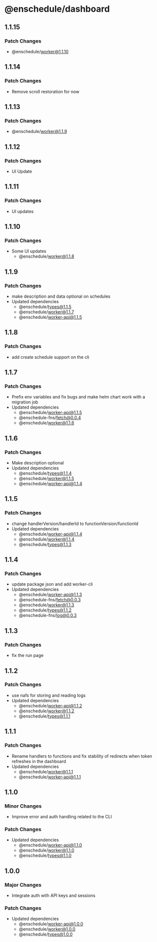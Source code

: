 # @enschedule/dashboard

## 1.1.15

### Patch Changes

- @enschedule/worker@1.1.10

## 1.1.14

### Patch Changes

- Remove scroll restoration for now

## 1.1.13

### Patch Changes

- @enschedule/worker@1.1.9

## 1.1.12

### Patch Changes

- UI Update

## 1.1.11

### Patch Changes

- UI updates

## 1.1.10

### Patch Changes

- Some UI updates
  - @enschedule/worker@1.1.8

## 1.1.9

### Patch Changes

- make description and data optional on schedules
- Updated dependencies
  - @enschedule/types@1.1.5
  - @enschedule/worker@1.1.7
  - @enschedule/worker-api@1.1.5

## 1.1.8

### Patch Changes

- add create schedule support on the cli

## 1.1.7

### Patch Changes

- Prefix env variables and fix bugs and make helm chart work with a migration job
- Updated dependencies
  - @enschedule/worker-api@1.1.5
  - @enschedule-fns/fetch@0.0.4
  - @enschedule/worker@1.1.6

## 1.1.6

### Patch Changes

- Make description optional
- Updated dependencies
  - @enschedule/types@1.1.4
  - @enschedule/worker@1.1.5
  - @enschedule/worker-api@1.1.4

## 1.1.5

### Patch Changes

- change handlerVersion/handlerId to functionVersion/functionId
- Updated dependencies
  - @enschedule/worker-api@1.1.4
  - @enschedule/worker@1.1.4
  - @enschedule/types@1.1.3

## 1.1.4

### Patch Changes

- update package json and add worker-cli
- Updated dependencies
  - @enschedule/worker-api@1.1.3
  - @enschedule-fns/fetch@0.0.3
  - @enschedule/worker@1.1.3
  - @enschedule/types@1.1.2
  - @enschedule-fns/log@0.0.3

## 1.1.3

### Patch Changes

- fix the run page

## 1.1.2

### Patch Changes

- use nafs for storing and reading logs
- Updated dependencies
  - @enschedule/worker-api@1.1.2
  - @enschedule/worker@1.1.2
  - @enschedule/types@1.1.1

## 1.1.1

### Patch Changes

- Rename handlers to functions and fix stability of redirects when token refreshes in the dashboard
- Updated dependencies
  - @enschedule/worker@1.1.1
  - @enschedule/worker-api@1.1.1

## 1.1.0

### Minor Changes

- Improve error and auth handling related to the CLI

### Patch Changes

- Updated dependencies
  - @enschedule/worker-api@1.1.0
  - @enschedule/worker@1.1.0
  - @enschedule/types@1.1.0

## 1.0.0

### Major Changes

- Integrate auth with API keys and sessions

### Patch Changes

- Updated dependencies
  - @enschedule/worker-api@1.0.0
  - @enschedule/worker@1.0.0
  - @enschedule/types@1.0.0
